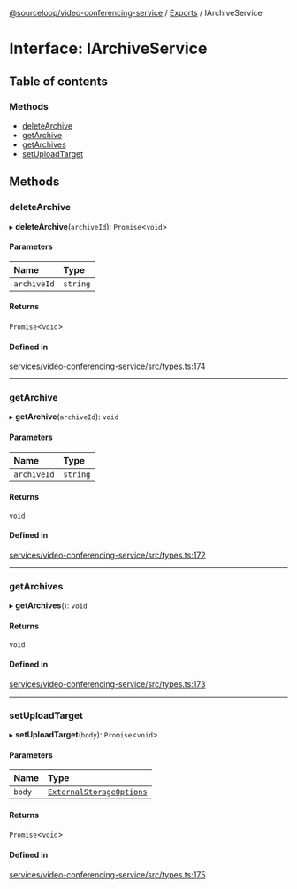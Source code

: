 [@sourceloop/video-conferencing-service](../README.md) / [Exports](../modules.md) / IArchiveService

# Interface: IArchiveService

## Table of contents

### Methods

- [deleteArchive](IArchiveService.md#deletearchive)
- [getArchive](IArchiveService.md#getarchive)
- [getArchives](IArchiveService.md#getarchives)
- [setUploadTarget](IArchiveService.md#setuploadtarget)

## Methods

### deleteArchive

▸ **deleteArchive**(`archiveId`): `Promise`<`void`\>

#### Parameters

| Name | Type |
| :------ | :------ |
| `archiveId` | `string` |

#### Returns

`Promise`<`void`\>

#### Defined in

[services/video-conferencing-service/src/types.ts:174](https://github.com/sourcefuse/loopback4-microservice-catalog/blob/53060ad88/services/video-conferencing-service/src/types.ts#L174)

___

### getArchive

▸ **getArchive**(`archiveId`): `void`

#### Parameters

| Name | Type |
| :------ | :------ |
| `archiveId` | `string` |

#### Returns

`void`

#### Defined in

[services/video-conferencing-service/src/types.ts:172](https://github.com/sourcefuse/loopback4-microservice-catalog/blob/53060ad88/services/video-conferencing-service/src/types.ts#L172)

___

### getArchives

▸ **getArchives**(): `void`

#### Returns

`void`

#### Defined in

[services/video-conferencing-service/src/types.ts:173](https://github.com/sourcefuse/loopback4-microservice-catalog/blob/53060ad88/services/video-conferencing-service/src/types.ts#L173)

___

### setUploadTarget

▸ **setUploadTarget**(`body`): `Promise`<`void`\>

#### Parameters

| Name | Type |
| :------ | :------ |
| `body` | [`ExternalStorageOptions`](ExternalStorageOptions.md) |

#### Returns

`Promise`<`void`\>

#### Defined in

[services/video-conferencing-service/src/types.ts:175](https://github.com/sourcefuse/loopback4-microservice-catalog/blob/53060ad88/services/video-conferencing-service/src/types.ts#L175)
